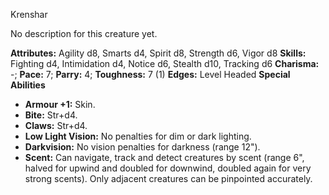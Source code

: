 Krenshar

No description for this creature yet.

**Attributes:** Agility d8, Smarts d4, Spirit d8, Strength d6, Vigor d8
**Skills:** Fighting d4, Intimidation d4, Notice d6, Stealth d10,
Tracking d6
**Charisma:** -; **Pace:** 7; **Parry:** 4; **Toughness:** 7 (1)
**Edges:** Level Headed
**Special Abilities**
- **Armour +1:** Skin.
- **Bite:** Str+d4.
- **Claws:** Str+d4.
- **Low Light Vision:** No penalties for dim or dark lighting.
- **Darkvision:** No vision penalties for darkness (range 12").
- **Scent:** Can navigate, track and detect creatures by scent (range
6", halved for upwind and doubled for downwind, doubled again for very
strong scents). Only adjacent creatures can be pinpointed accurately.

